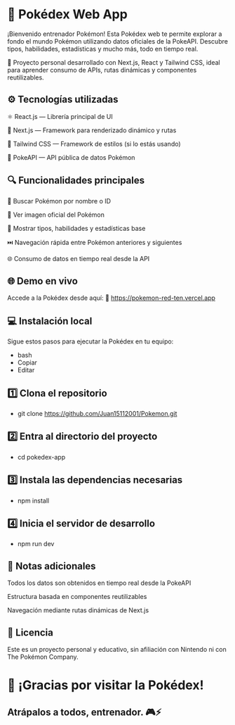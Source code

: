 # 🔴 Pokédex Web App


¡Bienvenido entrenador Pokémon! Esta Pokédex web te permite explorar a fondo el mundo Pokémon utilizando datos oficiales de la PokeAPI. Descubre tipos, habilidades, estadísticas y mucho más, todo en tiempo real.



🧠 Proyecto personal desarrollado con Next.js, React y Tailwind CSS, ideal para aprender consumo de APIs, rutas dinámicas y componentes reutilizables.


## ⚙️ Tecnologías utilizadas

⚛️ React.js — Librería principal de UI

🧭 Next.js — Framework para renderizado dinámico y rutas

🎨 Tailwind CSS — Framework de estilos (si lo estás usando)

🔗 PokeAPI — API pública de datos Pokémon



## 🔍 Funcionalidades principales

🔎 Buscar Pokémon por nombre o ID

📸 Ver imagen oficial del Pokémon

🧬 Mostrar tipos, habilidades y estadísticas base

⏭️ Navegación rápida entre Pokémon anteriores y siguientes

🌐 Consumo de datos en tiempo real desde la API



## 🌐 Demo en vivo

Accede a la Pokédex desde aquí:
🔗 https://pokemon-red-ten.vercel.app


## 💻 Instalación local
Sigue estos pasos para ejecutar la Pokédex en tu equipo:

- bash
- Copiar
- Editar
## 1️⃣ Clona el repositorio
- git clone https://github.com/Juan15112001/Pokemon.git

## 2️⃣ Entra al directorio del proyecto
- cd pokedex-app

## 3️⃣ Instala las dependencias necesarias
- npm install

## 4️⃣ Inicia el servidor de desarrollo
- npm run dev


## 🧠 Notas adicionales

Todos los datos son obtenidos en tiempo real desde la PokeAPI

Estructura basada en componentes reutilizables

Navegación mediante rutas dinámicas de Next.js

## 📜 Licencia
Este es un proyecto personal y educativo, sin afiliación con Nintendo ni con The Pokémon Company.


# 🙌 ¡Gracias por visitar la Pokédex!
## Atrápalos a todos, entrenador. 🎮⚡
